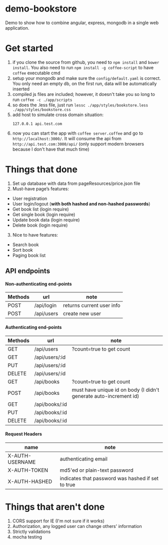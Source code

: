 demo-bookstore
==============

Demo to show how to combine angular, express, mongodb in a single web application.

Get started
===========

1. if you clone the source from github, you need to `npm install` and `bower install`.
   You also need to run `npm install -g coffee-script` to have `coffee` executable cmd
2. setup your mongodb and make sure the `config/default.yaml` is correct.
   You only need an empty db, on the first run, data will be automatically inserted
3. compiled js files are included; however, it doesn't take you so long to run `coffee -c ./app/scripts`
4. so does the .less file, just run `lessc ./app/styles/bookstore.less ./app/styles/bookstore.css`
5. add host to simulate cross domain situation:
   ```
   127.0.0.1 api.test.com
   ```
6. now you can start the app with `coffee server.coffee` and go to `http://localhost:3000/`.
   It will consume the api from `http://api.test.com:3000/api/`
   (only support modern browsers because I don't have that much time)

Things that done
================
1. Set up database with data from pageResources/price.json file
2. Must-have page’s features:
  - User registration
  - User login/logout (**with both hashed and non-hashed passwords**)
  - Get book list (login require)
  - Get single book (login require)
  - Update book data (login require)
  - Delete book (login require)
3. Nice to have features:
  - Search book
  - Sort book
  - Paging book list

API endpoints
-------------
#### Non-authenticating end-points
Methods | url               | note
--------|-------------------|----------
POST    | /api/login        | returns current user info
POST    | /api/users        | create new user

#### Authenticating end-points
Methods | url               | note
--------|-------------------|----------
GET     | /api/users        | ?count=true to get count
GET     | /api/users/:id    | 
PUT     | /api/users/:id    |
DELETE  | /api/users/:id    |
GET     | /api/books        | ?count=true to get count
POST    | /api/books        | must have unique id on body (I didn't generate auto-increment id)
GET     | /api/books/:id    |
PUT     | /api/books/:id    |
DELETE  | /api/books/:id    |

#### Request Headers
name            | note
----------------|-----------------------------
X-AUTH-USERNAME | authenticating email
X-AUTH-TOKEN    | md5'ed or plain-text password
X-AUTH-HASHED   | indicates that password was hashed if set to true

Things that aren't done
=======================
1. CORS support for IE (I'm not sure if it works)
2. Authorization, any logged user can change others' information
3. Strictly validations
4. mocha testing


